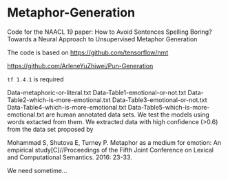 # Metaphor-Generation
Code for the NAACL 19 paper: How to Avoid Sentences Spelling Boring?
Towards a Neural Approach to Unsupervised Metaphor Generation

The code is based on 
https://github.com/tensorflow/nmt

https://github.com/ArleneYuZhiwei/Pun-Generation

`tf 1.4.1` is required

Data-metaphoric-or-literal.txt
Data-Table1-emotional-or-not.txt
Data-Table2-which-is-more-emotional.txt
Data-Table3-emotional-or-not.txt
Data-Table4-which-is-more-emotional.txt
Data-Table5-which-is-more-emotional.txt
are human annotated data sets.
We test the models using words extacted from them.
We extracted data with high confidence (>0.6) from the
data set proposed by

Mohammad S, Shutova E, Turney P. Metaphor as a medium for emotion: An empirical study[C]//Proceedings of the Fifth Joint Conference on Lexical and Computational Semantics. 2016: 23-33.

 
 We need sometime...
    
